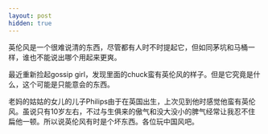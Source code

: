 ```yaml
---
layout: post
hidden: true
---
```

英伦风是一个很难说清的东西，尽管都有人时不时提起它，但如同茅坑和马桶一样，谁也不能说出哪个用起来更爽。
  
最近重新捡起gossip girl，发现里面的chuck蛮有英伦风的样子。但是它究竟是什么，这个可能是只能意会的东西。
  
老妈的姑姑的女儿的儿子Philips由于在英国出生，上次见到他时感觉他蛮有英伦风。虽说只有10岁左右，不过与生俱来的傲气和没大没小的脾气经常让我忍不住扁他一顿。所以说英伦风有时是个坏东西。各位玩中国风吧。